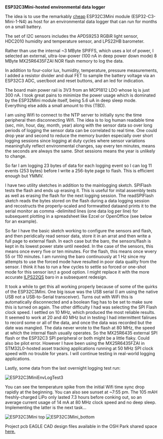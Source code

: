 **ESP32C3Mini-hosted environmental data logger**

The idea is to use the remarkably [cheap](https://www.digikey.com/en/products/detail/espressif-systems/ESP32-C3-MINI-1-N4/138775740) ESP32C3Mini module (ESP32-C3-Mini-1-N4) as host for an environmental data logger that can run for months on a small battery. 

The set of I2C sensors includes the APDS9253 RGBiR light sensor, HDC2010 humidity and temperature sensor, and LPS22HB barometer.

Rather than use the internal ~3 MByte SPIFFS, which uses a lot of power, I selected an external, ultra-low-power (100 nA in deep power down mode) 8 MByte MX25R6435FZAI NOR flash memory to log the data. 

In addition to four-color lux, humidity, temperature, pressure measurements, I added a resistor divider and dual FET to sample the battery voltage via an ESP32C3 ADC, user/boot and reset buttons, and an led for indication. 

The board main power rail is 3V3 from an MCP1812 LDO whose Iq is just 300 nA. I took great pains to minimize the power usage which is dominated by the ESP32Mini module itself, being 5.6 uA in deep sleep mode. Everything else adds a small amount to this (TBD).

I am using Wifi to connect to the NTP server to initially sync the time peripheral then disconnecting Wifi. The idea is to log human readable time (sec, min, hour, day, month, year) along with the sensor data so over long periods of logging the sensor data can be correlated to real time. One could drop year and second to reduce the memory burden especially over short logging sessions since logging at duty cycles where sensor variations meaningfully reflect environmental changes, say every ten minutes, means the seconds are always the same. Shot sessions means the year is unlikely to change.

So far I am logging 23 bytes of data for each logging event so I can log 11 events (253 bytes) before I write a 256-byte page to flash. This is efficient enough but YMMV.

I have two utility sketches in addition to the mainlogging sketch. SPIFlash tests the flash and ends up erasing it. This is useful for inital assembly tests as well as erasing the flash for the next logging session. The readSPIFlash sketch reads the  bytes stored on the flash during a data logging session and recostructs the properly-scaled and formwatted dataand prints it to the serial monitor as comma -delimited lines (one data log per line) for subsequent plotting in a spreadsheet like Ezcel or OpenOffice (see below for an example).

So far I have the basic sketch working to configure the sensors and flash, and then peridically read sensor data, store it in an arrat and then write a full page to external flash. In each case but the baro, the sensors/flash is kept in its lowest power state until needed. In the case of the sensors, this means once every five or ten minutes. For the flash, this means once wvery 55 or 110 minutes. I am running the baro continuously at 1 Hz since my attempts to use the forced mode have resulted in poor data quality from the sensor. I think it has to run a few cycles to settle so forced or one-shot mode for this sensor isn;t a good option. I might replace it with the more accurate [ILPS22QS](https://github.com/kriswiner/ILPS22QS) baro in a subsequent redesign.

It took a while to get this all working properly because of some of the quirks of the ESP32C3Mini. One big issue was the USB serial (I am using the native USB not a USB-to-Serial transceiver). Turns out with WiFi this is automatically disconnected and a boolean flag has to be set to make sure this is turned on again. The other difficulty I had was selecting the SPI Flash clock speed. I settled on 10 MHz, which produced the most reliable results. It seemed to work at 20 and 40 MHz but in testing I had intermittent falirues to record some or all of the data, and once the data was recorded but the date was mangled. The data never wrote to the flash at 80 MHz, the speed at which the internal flash usually operates. So the MX25R6435 external SPI flash or the ESP32C3 SPI peripheral or both might be a little flaky. Could also be pilot error. However I have been using the MX25R6435FZAI in STM32L0-hosted asset tracking applications running at 50 MHz SPI clock speed with no trouble for years. I will continue testing in real-world logging applications.

Lastly, some data from the last overnight logging test run:

![ESP32C3MiniEnvLogTest3](https://user-images.githubusercontent.com/6698410/166608157-96e9a205-15b8-46f6-a29f-296c916ab96c.jpg)

You can see the temperature spike from the initial Wifi time sync drop rapidly at the beginning. You can also see sunset at ~7:55 pm. The 105 mAH freshly-charged LiPo only lasted 7.3 hours before conking out, so an average current usage of 14 mA at 80 MHz clock speed and no deep sleep. Implementing the latter is the next task...

![ESP32C3Mini top](https://user-images.githubusercontent.com/6698410/166591280-3111662b-efe1-49bb-904c-abd950bf572f.jpg)
![ESP32C3Mini_bottom](https://user-images.githubusercontent.com/6698410/166591298-9c89f85a-87d2-4b78-b5d7-5e32c969c563.jpg)

Project pcb EAGLE CAD design files available in the OSH Park shared space [here.](https://oshpark.com/shared_projects/6YSyYfg9)
